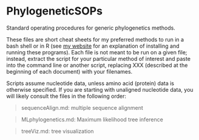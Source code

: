 PhylogeneticSOPs
================

Standard operating procedures for generic phylogenetics methods.

These files are short cheat sheets for my preferred methods to run in a bash shell or in R (see [my website](https://sites.google.com/site/k8hertweck/resources/bioinformatics-skills) for an explanation of installing and running these programs). Each file is not meant to be run on a given file; instead, extract the script for your particular method of interest and paste into the command line or another script, replacing XXX (described at the beginning of each document) with your filenames. 

Scripts assume nucleotide data, unless amino acid (protein) data is otherwise specified. If you are starting with unaligned nucleotide data, you will likely consult the files in the following order:

>sequenceAlign.md: multiple sequence alignment

>MLphylogenetics.md: Maximum likelihood tree inference

>treeViz.md: tree visualization

